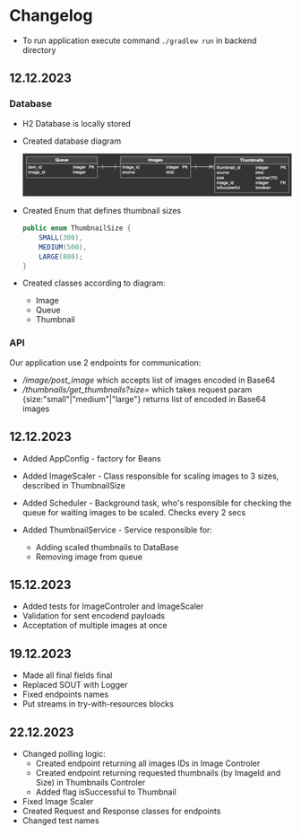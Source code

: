 # Changelog

- To run application execute command `./gradlew run` in backend directory

## 12.12.2023

### Database
- H2 Database is locally stored 

- Created database diagram

    ![Database](./resources/database_diagram.png)
- Created Enum that defines thumbnail sizes
    ```Java
    public enum ThumbnailSize {
        SMALL(300),
        MEDIUM(500),
        LARGE(800);
    }
    ```
- Created classes according to diagram:
    - Image
    - Queue
    - Thumbnail

### API
Our application use 2 endpoints for communication: 
- */image/post_image* which accepts list of images encoded in Base64
- */thumbnails/get_thumbnails?size=* which takes request param {size:"small"|"medium"|"large"} returns list of encoded in Base64 images

## 12.12.2023

- Added AppConfig - factory for Beans

- Added ImageScaler - Class responsible for scaling images to 3 sizes, described in ThumbnailSize

- Added Scheduler - Background task, who's responsible for checking the queue for waiting images to be scaled. Checks every 2 secs

- Added ThumbnailService - Service responsible for:
    - Adding scaled thumbnails to DataBase
    - Removing image from queue

## 15.12.2023

- Added tests for ImageControler and ImageScaler
- Validation for sent encodend payloads
- Acceptation of multiple images at once

## 19.12.2023
- Made all final fields final
- Replaced SOUT with Logger
- Fixed endpoints names
- Put streams in try-with-resources blocks

## 22.12.2023
- Changed polling logic:
  - Created endpoint returning all images IDs in Image Controler
  - Created endpoint returning requested thumbnails (by ImageId and Size) in Thumbnails Controler
  - Added flag isSuccessful to Thumbnail
- Fixed Image Scaler
- Created Request and Response classes for endpoints
- Changed test names